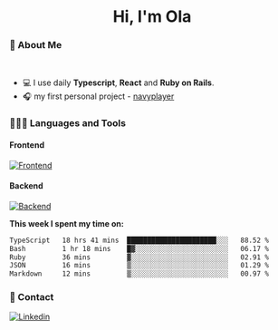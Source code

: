 <h1 align="center">Hi, I'm Ola</h1>

### 💅 About Me

<br/>

- 💻 I use daily **Typescript**, **React** and **Ruby on Rails**.
- 🎧 my first personal project - [navyplayer](https://navyplayer.netlify.app/)

### 👩🏻‍💻 Languages and Tools

#### Frontend

[![Frontend](https://skillicons.dev/icons?i=react,nextjs,ts,js,html,css,scss,tailwind)](https://skillicons.dev)

#### Backend
[![Backend](https://skillicons.dev/icons?i=nodejs,express,nestjs,rails,graphql)](https://skillicons.dev)

**This week I spent my time on:**

<!--START_SECTION:waka-->

```txt
TypeScript   18 hrs 41 mins  ██████████████████████░░░   88.52 %
Bash         1 hr 18 mins    █▓░░░░░░░░░░░░░░░░░░░░░░░   06.17 %
Ruby         36 mins         ▓░░░░░░░░░░░░░░░░░░░░░░░░   02.91 %
JSON         16 mins         ▒░░░░░░░░░░░░░░░░░░░░░░░░   01.29 %
Markdown     12 mins         ▒░░░░░░░░░░░░░░░░░░░░░░░░   00.97 %
```

<!--END_SECTION:waka-->

### 📨 Contact
  
[![Linkedin](https://skillicons.dev/icons?i=linkedin)](https://linkedin.com/in/aleksandra-kamińska)
